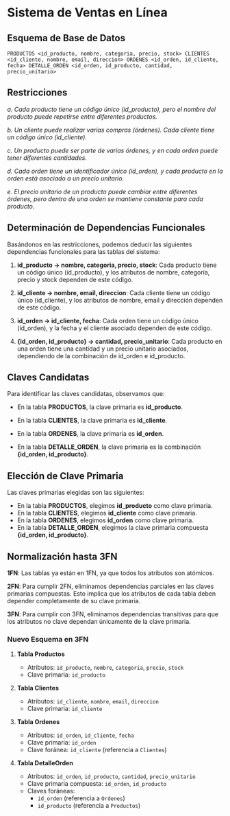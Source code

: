 # **Sistema de Ventas en Línea**

## **Esquema de Base de Datos**

`PRODUCTOS <id_producto, nombre, categoria, precio, stock> CLIENTES <id_cliente, nombre, email, direccion> ORDENES <id_orden, id_cliente, fecha> DETALLE_ORDEN <id_orden, id_producto, cantidad, precio_unitario>`

## **Restricciones**

*a. Cada producto tiene un código único (id_producto), pero el nombre del producto puede repetirse entre diferentes productos.*

*b. Un cliente puede realizar varias compras (órdenes). Cada cliente tiene un código único (id_cliente).*

*c. Un producto puede ser parte de varias órdenes, y en cada orden puede tener diferentes cantidades.*

*d. Cada orden tiene un identificador único (id_orden), y cada producto en la orden está asociado a un precio unitario.*

*e. El precio unitario de un producto puede cambiar entre diferentes órdenes, pero dentro de una orden se mantiene constante para cada producto.*

## **Determinación de Dependencias Funcionales**

Basándonos en las restricciones, podemos deducir las siguientes dependencias funcionales para las tablas del sistema:

1) **id_producto → nombre, categoria, precio, stock**: Cada producto tiene un código único (id_producto), y los atributos de nombre, categoría, precio y stock dependen de este código.
  
2) **id_cliente → nombre, email, direccion**: Cada cliente tiene un código único (id_cliente), y los atributos de nombre, email y dirección dependen de este código.
  
3) **id_orden → id_cliente, fecha**: Cada orden tiene un código único (id_orden), y la fecha y el cliente asociado dependen de este código.
  
4) **{id_orden, id_producto} → cantidad, precio_unitario**: Cada producto en una orden tiene una cantidad y un precio unitario asociados, dependiendo de la combinación de id_orden e id_producto.

## **Claves Candidatas**

Para identificar las claves candidatas, observamos que:

- En la tabla **PRODUCTOS**, la clave primaria es **id_producto**.
  
- En la tabla **CLIENTES**, la clave primaria es **id_cliente**.

- En la tabla **ORDENES**, la clave primaria es **id_orden**.

- En la tabla **DETALLE_ORDEN**, la clave primaria es la combinación **{id_orden, id_producto}**.

## **Elección de Clave Primaria**

Las claves primarias elegidas son las siguientes:

- En la tabla **PRODUCTOS**, elegimos **id_producto** como clave primaria.
- En la tabla **CLIENTES**, elegimos **id_cliente** como clave primaria.
- En la tabla **ORDENES**, elegimos **id_orden** como clave primaria.
- En la tabla **DETALLE_ORDEN**, elegimos la clave primaria compuesta **{id_orden, id_producto}**.

## **Normalización hasta 3FN**

**1FN**: Las tablas ya están en 1FN, ya que todos los atributos son atómicos.

**2FN**: Para cumplir 2FN, eliminamos dependencias parciales en las claves primarias compuestas. Esto implica que los atributos de cada tabla deben depender completamente de su clave primaria.

**3FN**: Para cumplir con 3FN, eliminamos dependencias transitivas para que los atributos no clave dependan únicamente de la clave primaria.

### **Nuevo Esquema en 3FN**

1) **Tabla Productos**
   - Atributos: `id_producto`, `nombre`, `categoria`, `precio`, `stock`
   - Clave primaria: `id_producto`

2) **Tabla Clientes**
   - Atributos: `id_cliente`, `nombre`, `email`, `direccion`
   - Clave primaria: `id_cliente`

3) **Tabla Ordenes**
   - Atributos: `id_orden`, `id_cliente`, `fecha`
   - Clave primaria: `id_orden`
   - Clave foránea: `id_cliente` (referencia a `Clientes`)

4) **Tabla DetalleOrden**
   - Atributos: `id_orden`, `id_producto`, `cantidad`, `precio_unitario`
   - Clave primaria compuesta: `id_orden`, `id_producto`
   - Claves foráneas:
     - `id_orden` (referencia a `Ordenes`)
     - `id_producto` (referencia a `Productos`)
